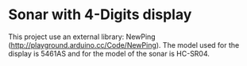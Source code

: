 Sonar with 4-Digits display
===========================

This project use an external library: NewPing (http://playground.arduino.cc/Code/NewPing).
The model used for the display is 5461AS and for the model of the sonar is HC-SR04.